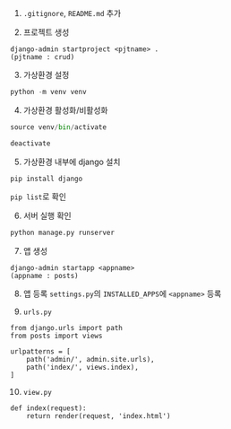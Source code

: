 1. `.gitignore`, `README.md` 추가

2. 프로젝트 생성
```
django-admin startproject <pjtname> .
(pjtname : crud)
```

3. 가상환경 설정
```python
python -m venv venv
```

4. 가상환경 활성화/비활성화
```python
source venv/bin/activate

deactivate
```

5. 가상환경 내부에 django 설치
```
pip install django
```

`pip list`로 확인

6. 서버 실행 확인
```python
python manage.py runserver
```

7. 앱 생성
```
django-admin startapp <appname>
(appname : posts)
```

8. 앱 등록
`settings.py`의 `INSTALLED_APPS`에 `<appname>` 등록

9. `urls.py`
```
from django.urls import path
from posts import views

urlpatterns = [
    path('admin/', admin.site.urls),
    path('index/', views.index),
]
```

10. `view.py`
```
def index(request):
    return render(request, 'index.html')
```
